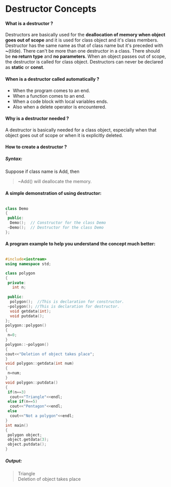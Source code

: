 # Destructor Concepts

#### What is a destructor ?
  Destructors are basically used for the **deallocation of memory when object goes out of scope** and it is used for class object and it's class members. Destructor has the same name as that of class name but it's preceded with **~**(tilde).   There can't be more than one destructor in a class.    There should be **no return type** and **no parameters**. When an object passes out of scope, the destructor is called for class object. Destructors can never be declared as **static** or **const**.
  
#### When is a destructor called automatically ?
  - When the program comes to an end.
  - When a function comes to an end.
  - When a code block with local variables ends.
  - Also when a delete operator is encountered.

#### Why is a destructor needed ?
   A destructor is basically needed for a class object, especially when that object goes out of scope or when it is explicitly deleted.
 
#### How to create a destructor ?
  ##### Syntax:
  Suppose if class name is Add, then 
  > ~Add() will deallocate the memory.
 
 #### A simple demonstration of using destructor: 
 
 ```C++
 
 class Demo
{
  public:
   Demo();  // Constructor for the class Demo
  ~Demo();  // Destructor for the class Demo
};

```

 #### A program example to help you understand the concept much better:
 
 
 ```C++
 
#include<iostream>
using namespace std;

class polygon
{
  private:
    int n;
    
  public:
   polygon();  //This is declaration for constructor.
  ~polygon(); //This is declaration for destructor.
   void getdata(int);
   void putdata();
};
polygon::polygon()
{
  n=0;
}
polygon::~polygon()
{
 cout<<"Deletion of object takes place";
}
void polygon::getdata(int num)
{
  n=num;
}
void polygon::putdata()
{
  if(n==3)
   cout<<"Triangle"<<endl;
  else if(n==5)
   cout<<"Pentagon"<<endl;
  else
   cout<<"Not a polygon"<<endl;
}
int main()
{
  polygon object;
  object.getdata(3);
  object.putdata();
}
 
```
 

 ##### Output: <br>
>  Triangle <br>
>  Deletion of object takes place
   
